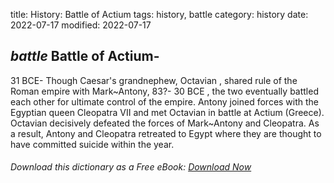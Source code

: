 title: History: Battle of Actium
tags: history, battle
category: history
date: 2022-07-17
modified: 2022-07-17

## _battle_ Battle of Actium-
31 BCE-
Though Caesar's grandnephew,
 Octavian
, shared rule of the Roman empire with
Mark~Antony, 83?-
30 BCE
, the two eventually battled each
other for ultimate control of the empire. Antony joined forces with
the Egyptian queen Cleopatra VII and met Octavian in battle at
Actium (Greece). Octavian decisively defeated the forces of Mark~Antony
and Cleopatra. As a result, Antony and Cleopatra retreated
to Egypt where they are thought to have committed suicide within the year.


###### Download *this* dictionary as a Free eBook: [Download Now]({static}static/SerfHistoryDictionary.pdf)

